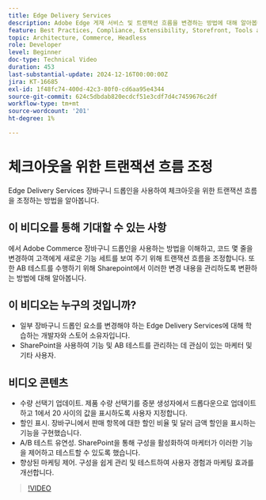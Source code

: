 ```yaml
---
title: Edge Delivery Services
description: Adobe Edge 게재 서비스 및 트랜잭션 흐름을 변경하는 방법에 대해 알아봅니다.
feature: Best Practices, Compliance, Extensibility, Storefront, Tools and External Services
topic: Architecture, Commerce, Headless
role: Developer
level: Beginner
doc-type: Technical Video
duration: 453
last-substantial-update: 2024-12-16T00:00:00Z
jira: KT-16685
exl-id: 1f48fc74-400d-42c3-80f0-cd6aa95e4344
source-git-commit: 624c5dbdab820ecdcf51e3cdf7d4c7459676c2df
workflow-type: tm+mt
source-wordcount: '201'
ht-degree: 1%

---
```


# 체크아웃을 위한 트랜잭션 흐름 조정

Edge Delivery Services 장바구니 드롭인을 사용하여 체크아웃을 위한 트랜잭션 흐름을 조정하는 방법을 알아봅니다.

## 이 비디오를 통해 기대할 수 있는 사항

에서 Adobe Commerce 장바구니 드롭인을 사용하는 방법을 이해하고, 코드 몇 줄을 변경하여 고객에게 새로운 기능 세트를 보여 주기 위해 트랜잭션 흐름을 조정합니다.  또한 AB 테스트를 수행하기 위해 Sharepoint에서 이러한 변경 내용을 관리하도록 변환하는 방법에 대해 알아봅니다.

## 이 비디오는 누구의 것입니까?

* 일부 장바구니 드롭인 요소를 변경해야 하는 Edge Delivery Services에 대해 학습하는 개발자와 스토어 소유자입니다.
* SharePoint을 사용하여 기능 및 AB 테스트를 관리하는 데 관심이 있는 마케터 및 기타 사용자.

## 비디오 콘텐츠

* 수량 선택기 업데이트. 제품 수량 선택기를 증분 생성자에서 드롭다운으로 업데이트하고 1에서 20 사이의 값을 표시하도록 사용자 지정합니다.
* 할인 표시. 장바구니에서 판매 항목에 대한 할인 비율 및 달러 금액 할인을 표시하는 기능을 구현했습니다.
* A/B 테스트 유연성. SharePoint을 통해 구성을 활성화하여 마케터가 이러한 기능을 제어하고 테스트할 수 있도록 했습니다.
* 향상된 마케팅 제어. 구성을 쉽게 관리 및 테스트하여 사용자 경험과 마케팅 효과를 개선합니다.

>[!VIDEO](https://video.tv.adobe.com/v/3441102?learn=on)
